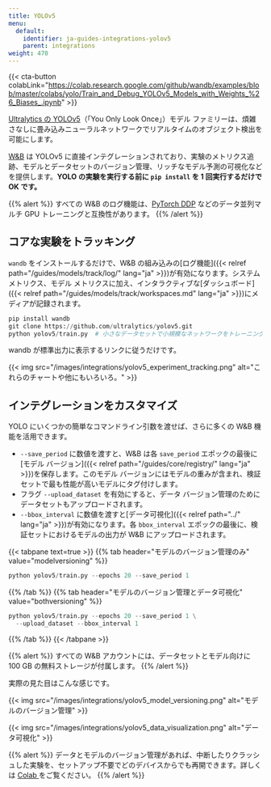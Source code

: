 ```yaml
---
title: YOLOv5
menu:
  default:
    identifier: ja-guides-integrations-yolov5
    parent: integrations
weight: 470
---
```


{{< cta-button colabLink="https://colab.research.google.com/github/wandb/examples/blob/master/colabs/yolo/Train_and_Debug_YOLOv5_Models_with_Weights_%26_Biases_.ipynb" >}}

[Ultralytics の YOLOv5](https://ultralytics.com/yolo)（「You Only Look Once」）モデル ファミリーは、煩雑さなしに畳み込みニューラルネットワークでリアルタイムのオブジェクト検出を可能にします。

[W&B](https://wandb.com) は YOLOv5 に直接インテグレーションされており、実験のメトリクス追跡、モデルとデータセットのバージョン管理、リッチなモデル予測の可視化などを提供します。**YOLO の実験を実行する前に `pip install` を 1 回実行するだけで OK です。**

{{% alert %}}
すべての W&B のログ機能は、[PyTorch DDP](https://pytorch.org/tutorials/intermediate/ddp_tutorial.html) などのデータ並列マルチ GPU トレーニングと互換性があります。
{{% /alert %}}

## コアな実験をトラッキング
`wandb` をインストールするだけで、W&B の組み込みの[ログ機能]({{< relref path="/guides/models/track/log/" lang="ja" >}})が有効になります。システム メトリクス、モデル メトリクスに加え、インタラクティブな[ダッシュボード]({{< relref path="/guides/models/track/workspaces.md" lang="ja" >}})にメディアが記録されます。

```python
pip install wandb
git clone https://github.com/ultralytics/yolov5.git
python yolov5/train.py  # 小さなデータセットで小規模なネットワークをトレーニング
```

wandb が標準出力に表示するリンクに従うだけです。

{{< img src="/images/integrations/yolov5_experiment_tracking.png" alt="これらのチャートや他にもいろいろ。" >}}

## インテグレーションをカスタマイズ

YOLO にいくつかの簡単なコマンドライン引数を渡せば、さらに多くの W&B 機能を活用できます。

* `--save_period` に数値を渡すと、W&B は各 `save_period` エポックの最後に[モデル バージョン]({{< relref path="/guides/core/registry/" lang="ja" >}})を保存します。このモデル バージョンにはモデルの重みが含まれ、検証セットで最も性能が高いモデルにタグ付けします。
* フラグ `--upload_dataset` を有効にすると、データ バージョン管理のためにデータセットもアップロードされます。
* `--bbox_interval` に数値を渡すと[データ可視化]({{< relref path="../" lang="ja" >}})が有効になります。各 `bbox_interval` エポックの最後に、検証セットにおけるモデルの出力が W&B にアップロードされます。

{{< tabpane text=true >}}
{{% tab header="モデルのバージョン管理のみ" value="modelversioning" %}}

```python
python yolov5/train.py --epochs 20 --save_period 1
```

{{% /tab %}}
{{% tab header="モデルのバージョン管理とデータ可視化" value="bothversioning" %}}

```python
python yolov5/train.py --epochs 20 --save_period 1 \
  --upload_dataset --bbox_interval 1
```

{{% /tab %}}
{{< /tabpane >}}

{{% alert %}}
すべての W&B アカウントには、データセットとモデル向けに 100 GB の無料ストレージが付属します。
{{% /alert %}}

実際の見た目はこんな感じです。

{{< img src="/images/integrations/yolov5_model_versioning.png" alt="モデルのバージョン管理" >}}

{{< img src="/images/integrations/yolov5_data_visualization.png" alt="データ可視化" >}}

{{% alert %}}
データとモデルのバージョン管理があれば、中断したりクラッシュした実験を、セットアップ不要でどのデバイスからでも再開できます。詳しくは [Colab ](https://wandb.me/yolo-colab) をご覧ください。
{{% /alert %}}